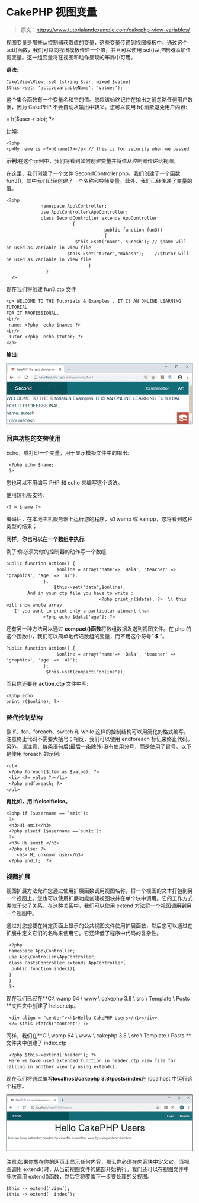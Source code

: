 # CakePHP 视图变量

> 原文：<https://www.tutorialandexample.com/cakephp-view-variables/>

视图变量是那些从控制器获取值的变量，这些变量传递到视图模板中。通过这个 set()函数，我们可以向视图模板传递一个值，并且可以使用 set()从控制器添加任何变量。这一组变量将在视图和动作呈现的布局中可用。

**语法**:

```
Cake\View\View::set (string $var, mixed $value)
$this->set( ‘activevariableName’, ’values’);  
```

这个集合函数有一个变量名和它的值。您应该始终记住在输出之前忽略任何用户数据，因为 CakePHP 不会自动从输出中转义。您可以使用 h()函数避免用户内容:

= h($user-> bio); ?>

比如:

```
<?php
<p>My name is <?=h(name)?></p> // this is for security when we passed 
```

**示例**:在这个示例中，我们将看到如何创建变量并将值从控制器传递给视图。

在这里，我们创建了一个文件 SecondController.php，我们创建了一个函数 fun3()，其中我们已经创建了一个名称和导师变量。此外，我们已经传递了变量的值。

```
<?php
             namespace App\Controller;
             use App\Controller\AppController;
             class SecondController extends AppController
                         {
                                     public function fun3()
                                     {
                          $this->set('name','suresh'); // $name will be used as variable in view file 
                       $this->set("tutor","mahesh");    //$tutor will be used as variable in view file   
                               }
               }
  ?>                                     
```

现在我们将创建 fun3.ctp 文件

```
<p> WELCOME TO THE Tutorials & Examples . IT IS AN ONLINE LEARNING TUTORIAL 
FOR IT PROFESSIONAL.
<br/>
 name: <?php  echo $name; ?>
<br/>
 Tutor <?php  echo $tutor; ?>
</p> 
```

**输出:**

![view variables](img/bb10ef5c3ceeb3ae94db62029bff9f86.png)

### 回声功能的交替使用

Echo，或打印一个变量，用于显示模板文件中的输出:

```
 <?php echo $name;
 ?> 
```

您也可以不用编写 PHP 和 echo 来编写这个语法。

使用短标签支持:

```
<? = $name ?>
```

编码后，在本地主机服务器上运行您的程序，如 wamp 或 xampp，您将看到这种类型的结果；

**同样，你也可以在一个数组中执行:**

例子:你必须为你的控制器的动作写一个数组

```
public function action() {
                   $online = array('name'=> 'Bala', 'teacher' => 'graphics', 'age' => '41');
              };
                  $this->set("data",$online); 
        And in your ctp file you have to write :
                                   <?php print_r($data); ?>  \\ this will show whole array.
   If you want to print only a particular element then
              <?php echo $data['age']; ?>  
```

还有另一种方法可以通过 **compact()函数**将数组数据发送到视图文件。在 php 的这个函数中，我们可以简单地传递数组的变量，而不用这个符号“ **$** ”。

```
Public function action() {
                   $online = array('name'=> 'Bala', 'teacher' => 'graphics', 'age' => '41');
              }; 
               $this->set(compact("online")); 
```

而且你还要在 **action.ctp** 文件中写:

```
<?php echo
print_r($online); ?>
```

### 替代控制结构

像 if、for、foreach、switch 和 while 这样的控制结构可以用简化的格式编写。注意终止代码不需要大括号；相反，我们可以使用 endforeach 标记来终止代码。另外，请注意，每条语句后(最后一条除外)没有使用分号，而是使用了冒号。以下是使用 foreach 的示例:

```
<ul>
 <?php foreach($item as $value): ?>
 <li> <?= value ?></li>
 <?php endforeach; ?>
</ul> 
```

**再比如，用 if/elseif/else。**

```
<?php if ($username == ‘amit’):
 ?>
 <h3>Hi amit</h3>
 <?php elseif ($username ==’sumit’):
 ?>
 <h3> Hi sumit </h3>
 <?php else: ?>
    <h3> Hi unknown user</h3>
 <?php endif;  ?> 
```

### 视图扩展

视图扩展方法允许您通过使用扩展函数调用视图名称，将一个视图的文本打包到另一个视图上。您也可以使用扩展功能创建视图块并在单个块中调用。它的工作方式类似于父子关系，在这种关系中，我们可以使用 extend 方法将一个视图调用到另一个视图中。

通过对您想要在特定页面上显示的公共视图文件使用扩展函数，然后您可以通过在扩展中定义它们的名称来使用它。它还降低了程序中代码的复杂性。

```
 <?php
 namespace App\Controller;
 use App\Controller\AppController;
 class PostsController extends AppController{
  public function index(){
 }
 }
 ?> 
```

现在我们已经在**C:\ wamp 64 \ www \ cakephp 3.8 \ src \ Template \ Posts \**文件夹中创建了 helper.ctp。

```
 <div align = "center"><h1>Hello CakePHP Users</h1></div>
 <?= $this->fetch('content') ?> 
```

同样，我们在**C:\ wamp 64 \ www \ cakephp 3.8 \ src \ Template \ Posts \**文件夹中创建了 index.ctp

```
 <?php $this->extend('header'); ?>
 Here we have used extended function in header.ctp view file for calling in another view by using extend(). 
```

现在我们将通过编写**localhost/cakephp 3.8/posts/index**在 localhost 中运行这个程序。

![CakePHP View Variables](img/5758f8ced754d05194ea42a09d39ab6b.png)

注意:如果你想在你的网页上显示任何内容，那么你必须在内容块中定义它。当视图调用 extend()时，从当前视图文件的底部开始执行。我们还可以在视图文件中多次调用 extend()函数，然后它将覆盖下一步要处理的父视图。

```
$this -> extend(‘view’);
$this -> extend(‘ index’); 
```